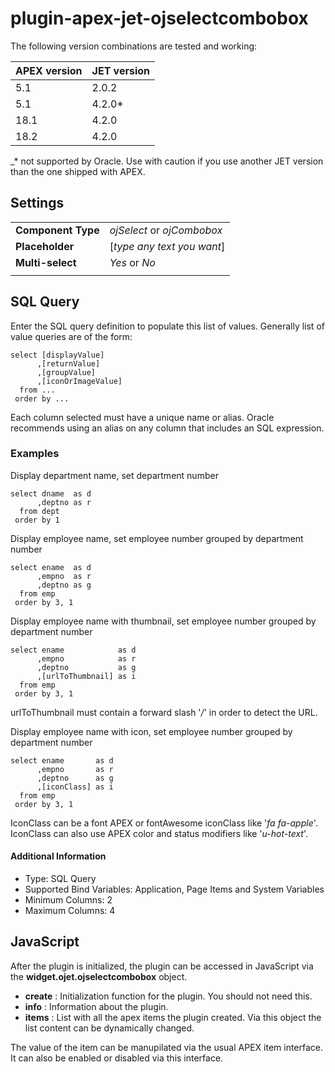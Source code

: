 # plugin-apex-jet-ojselectcombobox

The following version combinations are tested and working:

|APEX version|JET version|
|--|--|
|5.1|2.0.2|
|5.1|4.2.0*|
|18.1|4.2.0|
|18.2|4.2.0|

_* not supported by Oracle. Use with caution if you use another JET version than the one shipped with APEX.

## Settings

|||
|--|--|
|**Component Type**| _ojSelect_ or _ojCombobox_|
|**Placeholder**| [_type any text you want_]|
|**Multi-select**| _Yes_ or _No_|
|||

## SQL Query

Enter the SQL query definition to populate this list of values. Generally list of value queries are of the form:

    select [displayValue]
          ,[returnValue]
          ,[groupValue]
          ,[iconOrImageValue]
      from ...
     order by ...

Each column selected must have a unique name or alias. Oracle recommends using an alias on any column that includes an SQL expression.

### Examples

Display department name, set department number

    select dname  as d
          ,deptno as r
      from dept
     order by 1

Display employee name, set employee number grouped by department number

    select ename  as d
          ,empno  as r
          ,deptno as g
      from emp
     order by 3, 1

Display employee name with thumbnail, set employee number grouped by department number

    select ename            as d
          ,empno            as r
          ,deptno           as g
          ,[urlToThumbnail] as i
      from emp
     order by 3, 1
urlToThumbnail must contain a forward slash '_/_' in order to detect the URL.

Display employee name with icon, set employee number grouped by department number

    select ename       as d
          ,empno       as r
          ,deptno      as g
          ,[iconClass] as i
      from emp
     order by 3, 1

IconClass can be a font APEX or fontAwesome iconClass like '_fa fa-apple_'.
IconClass can also use APEX color and status modifiers like '_u-hot-text_'.

#### Additional Information

-   Type: SQL Query
-   Supported Bind Variables: Application, Page Items and System Variables
-   Minimum Columns: 2
-   Maximum Columns: 4

## JavaScript
After the plugin is initialized, the plugin can be accessed in JavaScript via the **widget.ojet.ojselectcombobox** object.

 - **create** : Initialization function for the plugin. You should not need this.
 - **info** : Information about the plugin.
 - **items** : List with all the apex items the plugin created. Via this object the list content can be dynamically changed.

The value of the item can be manupilated via the usual APEX item interface. It can also be enabled or disabled via this interface.
